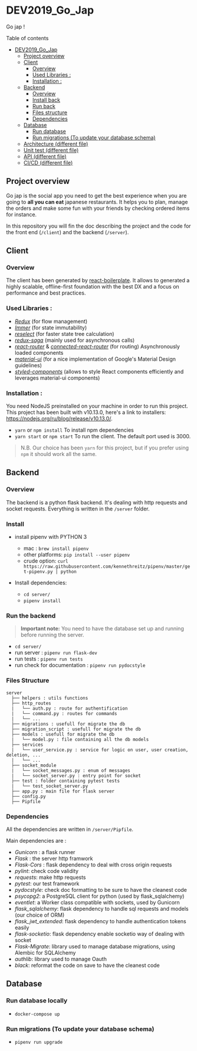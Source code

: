 # DEV2019_Go_Jap

Go jap !

Table of contents

- [DEV2019_Go_Jap](#dev2019gojap)
  - [Project overview](#project-orverview)
  - [Client](#client)
    - [Overview](#overview)
    - [Used Libraries :](#used-libraries)
    - [Installation :](#installation)
  - [Backend](#backend)
    - [Overview](#overview)
    - [Install back](#install-back)
    - [Run back](#run-back)
    - [Files structure](#files-structure)
    - [Dependencies](#dependencies)
  - [Database](#database)
    - [Run database](#run-database)
    - [Run migrations (To update your database schema)](#run-migrations-to-update-your-database-schema)
  - [Architecture (different file)](/doc/architecture.md)
  - [Unit test (different file)](/doc/test.md)
  - [API (different file)](/doc/api.md)
  - [CI/CD (different file)](/doc/ci_cd.md)
  

## Project overview

Go jap is the social app you need to get the best experience when you are going to **all you can eat** japanese restaurants. It helps you to plan, manage the orders and make some fun with your friends by checking ordered items for instance.

In this repository you will fin the doc describing the project and the code for the front end (`/client`) and the backend (`/server`).

## Client

### Overview

The client has been generated by [react-boilerplate](https://github.com/react-boilerplate/react-boilerplate).
It allows to generated a highly scalable, offline-first foundation with the best DX and a focus on performance and best practices.

### Used Libraries :

- [*Redux*](https://redux.js.org/) (for flow management)
- [*Immer*](https://immerjs.github.io/immer/docs/introduction) (for state immutability)
- [*reselect*](https://github.com/reduxjs/reselect) (for faster state tree calculation)
- [*redux-saga*](https://github.com/redux-saga/redux-saga) (mainly used for asynchronous calls)
- [*react-router*](https://github.com/ReactTraining/react-router) & [*connected-react-router*](https://github.com/supasate/connected-react-router) (for routing)
  Asynchronously loaded components
- [*material-ui*](https://material-ui.com/) (for a nice implementation of Google's Material Design guidelines)
- [*styled-components*](https://www.styled-components.com/) (allows to style React components efficiently and leverages material-ui components)

### Installation :

You need NodeJS preinstalled on your machine in order to run this project. This project has been built with v10.13.0, here's a link to installers: https://nodejs.org/ru/blog/release/v10.13.0/.


- `yarn` or `npm install` To install npm dependencies
- `yarn start` or `npm start` To run the client. The default port used is 3000.

>N.B. Our choice has been `yarn` for this project, but if you prefer using `npm` it should work all the same.

## Backend

### Overview

The backend is a python flask backend. It's dealing with http requests and socket requests. Everything is written in the `/server` folder.

### Install

- install pipenv with PYTHON 3
  
  - mac : `brew install pipenv`
  - other platforms: `pip install --user pipenv`
  - crude option: `curl https://raw.githubusercontent.com/kennethreitz/pipenv/master/get-pipenv.py | python`
- Install dependencies: 
  - `cd server/`
  - `pipenv install`


### Run the backend

> **Important note:** You need to have the database set up and running before running the server.

- `cd server/`
- run server : `pipenv run flask-dev`
- run tests : `pipenv run tests`
- run check for documentation : `pipenv run pydocstyle`

### Files Structure

```
server
  ├── helpers : utils functions
  ├── http_routes
  |   └── auth.py : route for authentification
  |   └── command.py : routes for commands
  |   └── ...
  ├── migrations : usefull for migrate the db
  ├── migration_script : usefull for migrate the db
  ├── models : usefull for migrate the db
  |   └── model.py : file containing all the db models
  ├── services
  |   └── user_service.py : service for logic on user, user creation, deletion, ...
  |   └── ...
  ├── socket_module
  |   └── socket_messages.py : enum of messages
  |   └── socket_server.py : entry point for socket
  ├── test : folder containing pytest tests
  |   └── test_socket_server.py
  ├── app.py : main file for flask server
  ├── config.py
  ├── Pipfile
```


### Dependencies
All the dependencies are written in `/server/Pipfile`.

Main dependencies are :

- *Gunicorn* : a flask runner
- *Flask* : the server http framwork
- *Flask-Cors* : flask dependency to deal with cross origin requests
- *pylint*: check code validity
- *requests*: make http requests
- *pytest*: our test framework
- *pydocstyle*: check doc formatting to be sure to have the cleanest code
- *psycopg2*: a PostgreSQL client for python (used by flask_sqlalchemy)
- *eventlet*: a Worker class compatible with sockets, used by Gunicorn
- *flask_sqlalchemy*: flask dependency to handle sql requests and models (our choice of ORM)
- *flask_jwt_extended*: flask dependency to handle authentication tokens easily
- *flask-socketio*: flask dependency enable socketio way of dealing with socket
- *Flask-Migrate*: library used to manage database migrations, using Alembic for SQLAlchemy
- *authlib*: library used to manage Oauth
- *black*: reformat the code on save to have the cleanest code


## Database
### Run database locally
- `docker-compose up`

### Run migrations (To update your database schema)
- `pipenv run upgrade`
